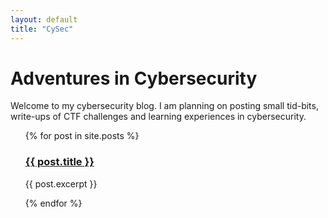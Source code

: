 ```yaml
---
layout: default
title: "CySec"
---
```


# Adventures in Cybersecurity

Welcome to my cybersecurity blog. I am planning on posting small tid-bits, write-ups of CTF challenges and learning experiences in cybersecurity.

<ul>
  {% for post in site.posts %}
    <h3><a href="{{ post.url | relative_url }}">{{ post.title }}</a></h3>
    <p>{{ post.excerpt }}</p>
  {% endfor %}
</ul>
